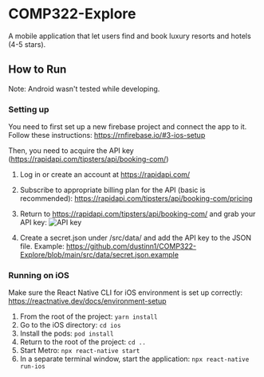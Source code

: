 # COMP322-Explore

A mobile application that let users find and book luxury resorts and hotels (4-5 stars).

## How to Run

Note: Android wasn't tested while developing.

### Setting up

You need to first set up a new firebase project and connect the app to it. Follow these instructions: https://rnfirebase.io/#3-ios-setup

Then, you need to acquire the API key (https://rapidapi.com/tipsters/api/booking-com/)

1. Log in or create an account at https://rapidapi.com/
2. Subscribe to appropriate billing plan for the API (basic is recommended): https://rapidapi.com/tipsters/api/booking-com/pricing
3. Return to https://rapidapi.com/tipsters/api/booking-com/ and grab your API key: ![API key](https://i.imgur.com/G0wcrR4.jpg)

4. Create a secret.json under /src/data/ and add the API key to the JSON file. Example: https://github.com/dustinn1/COMP322-Explore/blob/main/src/data/secret.json.example

### Running on iOS

Make sure the React Native CLI for iOS environment is set up correctly: https://reactnative.dev/docs/environment-setup

1. From the root of the project: `yarn install`
2. Go to the iOS directory: `cd ios`
3. Install the pods: `pod install`
4. Return to the root of the project: `cd ..`
5. Start Metro: `npx react-native start`
6. In a separate terminal window, start the application: `npx react-native run-ios`
